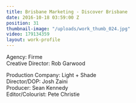 ```yaml
---
title: Brisbane Marketing - Discover Brisbane
date: 2016-10-18 03:59:00 Z
position: 31
thumbnail-image: "/uploads/work_thumb_024.jpg"
video: 179134359
layout: work-profile
---
```


Agency: Firme<br>
Creative Director: Rob Garwood<br>

Production Company: Light + Shade<br>
Director/DOP: Josh Zaini<br>
Producer: Sean Kennedy<br>
Editor/Colourist: Pete Christie<br>